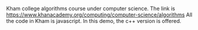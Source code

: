 Kham college algorithms course under computer science.
The link is https://www.khanacademy.org/computing/computer-science/algorithms
All the code in Kham is javascript. In this demo, the c++ version is offered.

